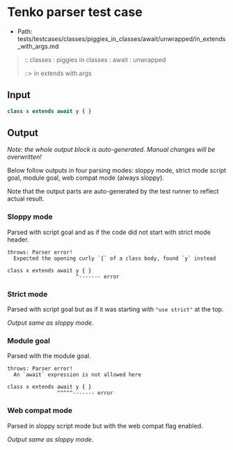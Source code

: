 # Tenko parser test case

- Path: tests/testcases/classes/piggies_in_classes/await/unwrapped/in_extends_with_args.md

> :: classes : piggies in classes : await : unwrapped
>
> ::> in extends with args

## Input

`````js
class x extends await y { }
`````

## Output

_Note: the whole output block is auto-generated. Manual changes will be overwritten!_

Below follow outputs in four parsing modes: sloppy mode, strict mode script goal, module goal, web compat mode (always sloppy).

Note that the output parts are auto-generated by the test runner to reflect actual result.

### Sloppy mode

Parsed with script goal and as if the code did not start with strict mode header.

`````
throws: Parser error!
  Expected the opening curly `{` of a class body, found `y` instead

class x extends await y { }
                      ^------- error
`````

### Strict mode

Parsed with script goal but as if it was starting with `"use strict"` at the top.

_Output same as sloppy mode._

### Module goal

Parsed with the module goal.

`````
throws: Parser error!
  An `await` expression is not allowed here

class x extends await y { }
                ^^^^^------- error
`````


### Web compat mode

Parsed in sloppy script mode but with the web compat flag enabled.

_Output same as sloppy mode._
